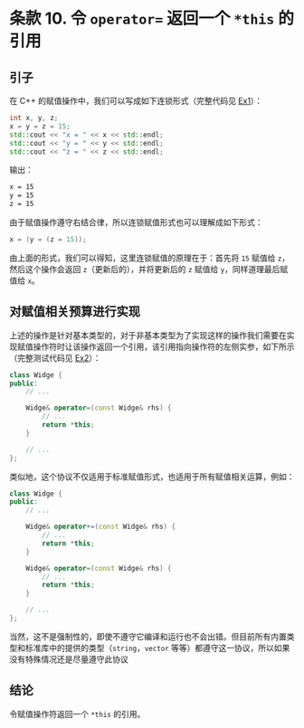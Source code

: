 # 条款 10. 令 `operator=` 返回一个 `*this` 的引用

## 引子

在 C++ 的赋值操作中，我们可以写成如下连锁形式（完整代码见 [Ex1](https://github.com/XiaotaoGuo/Effective-Cpp-Reading-Note/tree/master/PracticeCode/10.HaveAssignmentOperatorsReturnAReferenceToThis/Ex1)）：

```C++
int x, y, z;
x = y = z = 15;
std::cout << "x = " << x << std::endl;
std::cout << "y = " << y << std::endl;
std::cout << "z = " << z << std::endl;
```

输出：

```Bash
x = 15
y = 15
z = 15
```

由于赋值操作遵守右结合律，所以连锁赋值形式也可以理解成如下形式：

```C++
x = (y = (z = 15));
```

由上面的形式，我们可以得知，这里连锁赋值的原理在于：首先将 `15` 赋值给 `z`，然后这个操作会返回 `z`（更新后的），并将更新后的 `z` 赋值给 `y`，同样道理最后赋值给 `x`。

## 对赋值相关预算进行实现

上述的操作是针对基本类型的，对于非基本类型为了实现这样的操作我们需要在实现赋值操作符时让该操作返回一个引用，该引用指向操作符的左侧实参，如下所示（完整测试代码见 [Ex2](https://github.com/XiaotaoGuo/Effective-Cpp-Reading-Note/tree/master/PracticeCode/10.HaveAssignmentOperatorsReturnAReferenceToThis/Ex2)）：

```C++
class Widge {
public:
    // ...

    Widge& operator=(const Widge& rhs) {
        // ...
        return *this;
    }

    // ...
};
```

类似地，这个协议不仅适用于标准赋值形式，也适用于所有赋值相关运算，例如：

```C++
class Widge {
public:
    // ...

    Widge& operator+=(const Widge& rhs) {
        // ...
        return *this;
    }

    Widge& operator=(const Widge& rhs) {
        // ...
        return *this;
    }

    // ...
};
```

当然，这不是强制性的，即使不遵守它编译和运行也不会出错。但目前所有内置类型和标准库中的提供的类型（`string`，`vector` 等等）都遵守这一协议，所以如果没有特殊情况还是尽量遵守此协议

## 结论

令赋值操作符返回一个 `*this` 的引用。